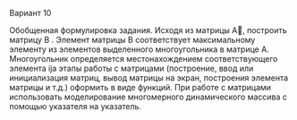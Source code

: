 Вариант 10

Обобщенная формулировка задания. Исходя из матрицы A, построить матрицу B . Элемент матрицы В соответствует максимальному элементу из элементов выделенного многоугольника в матрице А. Многоугольник определяется местонахождением соответствующего элемента ija этапы работы с матрицами (построение, ввод или инициализация матриц, вывод матрицы на экран, построения элемента матрицы и т.д.) оформить в виде функций. При работе с матрицами использовать моделирование многомерного динамического массива с помощью указателя на указатель. 



